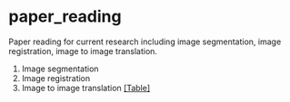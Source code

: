 # paper_reading
Paper reading for current research including image segmentation, image registration, image to image translation.
1. Image segmentation
2. Image registration
3. Image to image translation [[Table]](./image_to_image_translation/image_to_image_translation.md)
